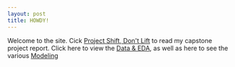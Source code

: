 ```yaml
---
layout: post
title: HOWDY!
---
```


Welcome to the site. Cick [Project Shift, Don't Lift](https://github.com/nlucido/capstone/blob/main/Nick%20Lucido%20-%20Capstone%20Report.pdf) to read my capstone project report. Click here to view the [Data & EDA](https://github.com/nlucido/capstone/blob/main/Data%20%26%20EDA.ipynb), as well as here to see the various [Modeling](https://github.com/nlucido/capstone/blob/main/Modeling.ipynb)
